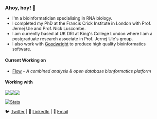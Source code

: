 ### Ahoy, hoy! 👋
* I'm a bioinformatician specialising in RNA biology. 
* I completed my PhD at the Francis Crick Institute in London with Prof. Jernej Ule and Prof. Nick Luscombe. 
* I am currently based at UK DRI at King's College London where I am a postgraduate research associate in Prof. Jernej Ule's group.
* I also work with [Goodwright](https://goodwright.com/) to produce high quality bioinformatics software.

#### Current Working on
* [Flow](https://flow.bio) - *A combined analysis & open database bionformatics platform*

#### Working with
<img src="https://img.shields.io/badge/-python-red"><img src="https://img.shields.io/badge/-nextflow-green"><img src="https://img.shields.io/badge/-R-blue">

[![Stats](https://github-readme-stats.vercel.app/api?username=CharlotteAnne)](https://github.com/CharlotteAnne)

🐦 [Twitter](https://twitter.com/tiny_captain) | 💼 [LinkedIn](https://www.linkedin.com/in/charlotte-capitanchik-4854b982/) | 📧 [Email](mailto:charlotte.capitanchik@oist.jp)
 

